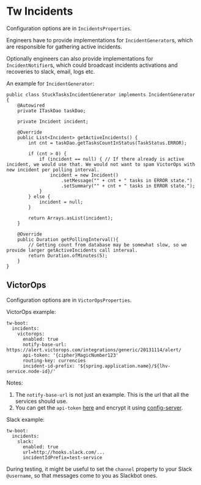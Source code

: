 # Tw Incidents

Configuration options are in `IncidentsProperties`.

Engineers have to provide implementations for `IncidentGenerator`s, which are responsible for gathering active incidents.

Optionally engineers can also provide implementations for `IncidentNotifier`s, which could broadcast incidents activations and recoveries to slack, email, logs etc.

An example for `IncidentGenerator`:
```
public class StuckTasksIncidentGenerator implements IncidentGenerator {
    @Autowired
    private ITaskDao taskDao;

    private Incident incident;

    @Override
    public List<Incident> getActiveIncidents() {
        int cnt = taskDao.getTasksCountInStatus(TaskStatus.ERROR);

        if (cnt > 0) {
            if (incident == null) { // If there already is active incident, we would use that. We would not want to spam VictorOps with new incident per polling interval.
                incident = new Incident()
                    .setMessage("" + cnt + " tasks in ERROR state.")
                    .setSummary("" + cnt + " tasks in ERROR state.");
            }
        } else {
            incident = null;
        }

        return Arrays.asList(incident);
    }
    
    @Override
    public Duration getPollingInterval(){
        // Getting count from database may be somewhat slow, so we provide larger getActiveIncidents call interval. 
        return Duration.ofMinutes(5);
    }
}
```

## VictorOps

Configuration options are in `VictorOpsProperties`.

VictorOps example:
```
tw-boot:
  incidents:
    victorops:
      enabled: true
      notify-base-url: https://alert.victorops.com/integrations/generic/20131114/alert/
      api-token: '{cipher}MagicNumber123'
      routing-key: currencies
      incident-id-prefix: '${spring.application.name}/${lhv-service.node-id}/'
```

Notes:
1. The `notify-base-url` is not just an example. This is the url that all the services should use.
2. You can get the `api-token` [here](https://portal.victorops.com/dash/transferwise/#/advanced/rest) and encrypt it using
[config-server](https://github.com/transferwise/config-server#encrypting-sensitive-data).

Slack example:
```
tw-boot:
  incidents:
    slack:
      enabled: true
      url=http://hooks.slack.com/...
      incidentIdPrefix=test-service
```

During testing, it might be useful to set the `channel` property to your Slack `@username`, so that messages come to you as Slackbot ones.
